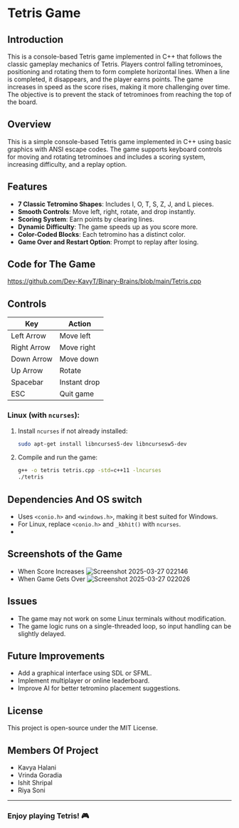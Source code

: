 # Tetris Game

## Introduction
This is a console-based Tetris game implemented in C++ that follows the classic gameplay mechanics of Tetris. Players control falling tetrominoes, positioning and rotating them to form complete horizontal lines. When a line is completed, it disappears, and the player earns points. The game increases in speed as the score rises, making it more challenging over time. The objective is to prevent the stack of tetrominoes from reaching the top of the board.

## Overview
This is a simple console-based Tetris game implemented in C++ using basic graphics with ANSI escape codes. The game supports keyboard controls for moving and rotating tetrominoes and includes a scoring system, increasing difficulty, and a replay option.

## Features
- **7 Classic Tetromino Shapes**: Includes I, O, T, S, Z, J, and L pieces.
- **Smooth Controls**: Move left, right, rotate, and drop instantly.
- **Scoring System**: Earn points by clearing lines.
- **Dynamic Difficulty**: The game speeds up as you score more.
- **Color-Coded Blocks**: Each tetromino has a distinct color.
- **Game Over and Restart Option**: Prompt to replay after losing.

## Code for The Game
<https://github.com/Dev-KavyT/Binary-Brains/blob/main/Tetris.cpp>
## Controls
| Key         | Action                   |
|------------|--------------------------|
| Left Arrow  | Move left               |
| Right Arrow | Move right              |
| Down Arrow  | Move down               |
| Up Arrow    | Rotate                  |
| Spacebar    | Instant drop            |
| ESC         | Quit game               |


### Linux (with `ncurses`):
1. Install `ncurses` if not already installed:
   ```sh
   sudo apt-get install libncurses5-dev libncursesw5-dev
   ```
2. Compile and run the game:
   ```sh
   g++ -o tetris tetris.cpp -std=c++11 -lncurses
   ./tetris
   ```

## Dependencies And OS switch
- Uses `<conio.h>` and `<windows.h>`, making it best suited for Windows.
- For Linux, replace `<conio.h>` and `_kbhit()` with `ncurses`.
- 
## Screenshots of the Game
- When Score Increases
![Screenshot 2025-03-27 022146](https://github.com/user-attachments/assets/381ddccc-b922-45f1-aad7-489d42c34336)
- When Game Gets Over
![Screenshot 2025-03-27 022026](https://github.com/user-attachments/assets/f7a3af4b-0618-4bd6-a914-1b92e57c1821)

## Issues
- The game may not work on some Linux terminals without modification.
- The game logic runs on a single-threaded loop, so input handling can be slightly delayed.

## Future Improvements
- Add a graphical interface using SDL or SFML.
- Implement multiplayer or online leaderboard.
- Improve AI for better tetromino placement suggestions.

## License
This project is open-source under the MIT License.

## Members Of Project
- Kavya Halani
- Vrinda Goradia
- Ishit Shripal
- Riya Soni

---
### Enjoy playing Tetris! 🎮


